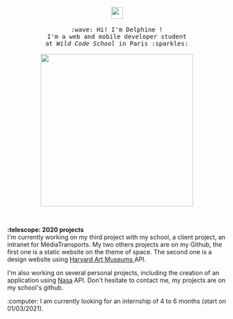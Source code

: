 <p align="center">
  <img src="https://user-images.githubusercontent.com/5679180/79618120-0daffb80-80be-11ea-819e-d2b0fa904d07.gif" width="27px">
  <br><br>
  <samp>
    :wave: Hi! I'm Delphine ! 
    <br>I'm a web and mobile developer student
    <br>at <em>Wild Code School</em> in Paris :sparkles:<br><br>
    <img src="https://www.okvoyage.com/images/article/333-15-plus-belles-photos-aurore-boreale/aurore-boreale-09.jpg" width="350px" align="center">
  </samp>
</p>

<br>

<p>
  <b>:telescope: 2020 projects</b><br>
  I'm currently working on my third project with my school, a client project, an intranet for MédiaTransports. 
  My two others projects are on my Github, the first one is a static website on the theme of space.
  The second one is a design website using <a href="https://github.com/harvardartmuseums">Harvard Art Museums </a> API.<br>

  I'm also working on several personal projects, including the creation of an application using <a href="https://www.nasa.gov/">Nasa</a> API. Don't hesitate to contact me, my projects are on my school's github.<br>
</p>

<p>:computer: I am currently looking for an internship of 4 to 6 months (start on 01/03/2021).</p>
